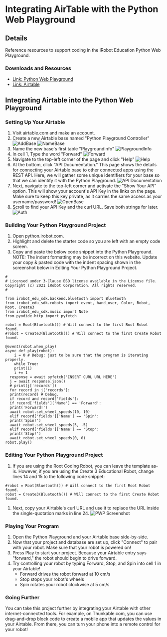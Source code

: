 # Integrating AirTable with the Python Web Playground
## Details
Reference resources to support coding in the iRobot Education Python Web Playground.

### Downloads and Resources
* [Link: Python Web Playground](http://python.irobot.com/)
* [Link: Airtable](http://airtable.com/)

## Integrating Airtable into the Python Web Playground
### Setting Up Your Airtable
1. Visit airtable.com and make an account.
1. Create a new Airtable base named "Python Playground Controller"
![AddBase](./airtable/add-a-base.png)
![NameBase](./airtable/name-base.png)
1. Name the new base's first table "PlaygroundInfo"
![PlaygroundInfo](./airtable/playground-info.png)
1. In cell 1, Type the word "Forward"
![Forward](./airtable/forward.png)
1. Navigate to the top-left corner of the page and click "Help"
![Help](./airtable/help.png)
1. At the bottom, click "API Documentation." This page shows the details for connecting your Airtable base to other connected apps using the REST API. Here, we will gather some unique identifiers for your base so that we can identify it with the Python Playground.
![API Documentation](./airtable/api-documentation.png)
1. Next, navigate to the top-left corner and activate the "Show Your API" option. This will show your account's API Key in the links on the page. Make sure to keep this key private, as it carries the same access as your username/password!
![OpenBase](./airtable/open-base.png)
1. Scroll to find your API Key and the curl URL. Save both strings for later.
![Auth](./airtable/auth.png)

### Building Your Python Playground Project
1. Open python.irobot.com.
1. Highlight and delete the starter code so you are left with an empty code screen.
1. Copy and paste the below code snippet into the Python Playground. NOTE: The indent formatting may be incorrect on this website. Update your copy & pasted code with the indent spacing shown in the screenshot below in Editing Your Python Playground Project.
```
#
# Licensed under 3-Clause BSD license available in the License file. Copyright (c) 2021 iRobot Corporation. All rights reserved.
#

from irobot_edu_sdk.backend.bluetooth import Bluetooth
from irobot_edu_sdk.robots import event, hand_over, Color, Robot, Root, Create3
from irobot_edu_sdk.music import Note
from pyodide.http import pyfetch

robot = Root(Bluetooth()) # Will connect to the first Root Robot found.
#robot = Create3(Bluetooth()) # Will connect to the first Create Robot found.

@event(robot.when_play)
async def play(robot):
    i = 0 # Debug: just to be sure that the program is iterating properly.
    while True:
    print(i)
    i += 1
  response = await pyfetch('INSERT CURL URL HERE')
  j = await response.json()
  # print(j['records'])
  for record in j['records']:
  print(record) # Debug.
  if record and record['fields']:
  if record['fields']['Name'] == 'Forward':
  print('Forward!')
  await robot.set_wheel_speeds(10, 10)
  elif record['fields']['Name'] == 'Spin':
  print('Spin!')
  await robot.set_wheel_speeds(5, -5)
  elif record['fields']['Name'] == 'Stop':
  print('Stop!')
  await robot.set_wheel_speeds(0, 0)
robot.play()
```

### Editing Your Python Playground Project
1. If you are using the Root Coding Robot, you can leave the template as-is. However, if you are using the Create 3 Educational Robot, change lines 14 and 15 to the following code snippet:
```
#robot = Root(Bluetooth()) # Will connect to the first Root Robot found.
robot = Create3(Bluetooth()) # Will connect to the first Create Robot found.
```
1. Next, copy your Airtable's curl URL and use it to replace the URL inside the single-quotation marks in line 24.
![PWP Screenshot](./airtable/pwp-screenshot.png)

### Playing Your Program
1. Open the Python Playground and your Airtable base side-by-side.
1. Now that your project and database are set up, click "Connect" to pair with your robot. Make sure that your robot is powered on!
1. Press Play to start your project. Because your Airtable entry says "forward," the robot should begin to drive forward.
1. Try controlling your robot by typing Forward, Stop, and Spin into cell 1 in your Airtable!
    * Forward drives the robot forward at 10 cm/s
    * Stop stops your robot's wheels
    * Spin rotates your robot clockwise at 5 cm/s

### Going Further
You can take this project further by integrating your Airtable with other internet-connected tools. For example, on Thunkable.com, you can use drag-and-drop block code to create a mobile app that updates the values in your Airtable. From there, you can turn your phone into a remote control for your robot!